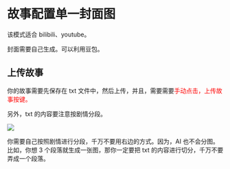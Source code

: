# 故事配置单一封面图

该模式适合 bilibili、youtube。

封面需要自己生成。可以利用豆包。

## 上传故事

你的故事需要先保存在 txt 文件中，然后上传，并且，需要需要<span style="color:red">手动点击，上传故事按键。</span>

另外，txt 的内容要注意按剧情分段。

![](/images/story12.png)

你需要自己按照剧情进行分段，千万不要用右边的方式。因为，AI 也不会分图。比如，你想 3 个段落就生成一张图，那你一定要把 txt 的内容进行切分，千万不要弄成一个段落。

